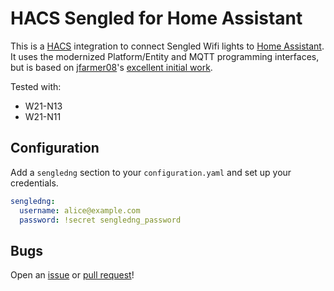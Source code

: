 # HACS Sengled for Home Assistant

This is a [HACS](https://hacs.xyz/) integration to connect Sengled Wifi lights to [Home Assistant](https://www.home-assistant.io/). It uses the modernized Platform/Entity and MQTT programming interfaces, but is based on [jfarmer08](https://github.com/jfarmer08)'s [excellent initial work](https://github.com/jfarmer08/ha-sengledapi).

Tested with:

- W21-N13
- W21-N11

## Configuration

Add a `sengledng` section to your `configuration.yaml` and set up your credentials.

```yaml
sengledng:
  username: alice@example.com
  password: !secret sengledng_password
```

## Bugs

Open an [issue](https://github.com/kylev/ha-sengledng/issues) or [pull request](https://github.com/kylev/ha-sengledng/pulls)!
